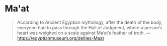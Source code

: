 # Ma'at

> According to Ancient Egyptian mythology, after the death of the body, everyone had to pass through the Hall of Judgment,
> where a person’s heart was weighed on a scale against Ma’at’s feather of truth.
> — https://egyptianmuseum.org/deities-Maat
